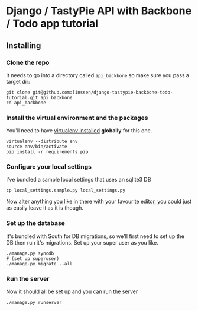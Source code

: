 Django / TastyPie API with Backbone / Todo app tutorial
================================================================================

Installing
--------------------------------------------------------------------------------

### Clone the repo

It needs to go into a directory called `api_backbone` so make sure you pass
a target dir:

    git clone git@github.com:linssen/django-tastypie-backbone-todo-tutorial.git api_backbone
    cd api_backbone

### Install the virtual environment and the packages

You'll need to have [virtualenv installed](https://pypi.python.org/pypi/virtualenv#installation) **globally** for this one.

    virtualenv --distribute env
    source env/bin/activate
    pip install -r requirements.pip

### Configure your local settings

I've bundled a sample local settings that uses an sqlite3 DB

    cp local_settings.sample.py local_settings.py
    
Now alter anything you like in there with your favourite editor, you could just
as easily leave it as it is though.

### Set up the database

It's bundled with South for DB migrations, so we'll first need to set up the DB
then run it's migrations. Set up your super user as you like.

    ./manage.py syncdb
    # (set up superuser)
    ./manage.py migrate --all

### Run the server

Now it should all be set up and you can run the server

    ./manage.py runserver

